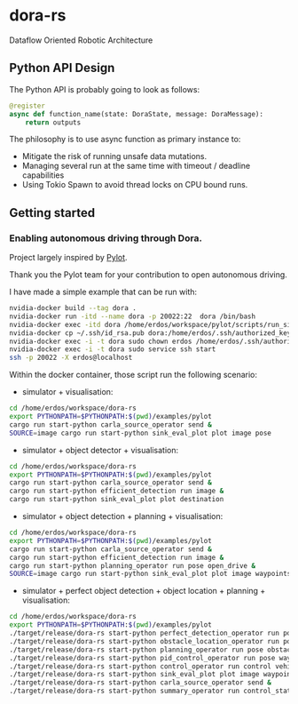 # dora-rs
Dataflow Oriented Robotic Architecture

## Python API Design

The Python API is probably going to look as follows:
```python
@register
async def function_name(state: DoraState, message: DoraMessage):
    return outputs
``` 

The philosophy is to use async function as primary instance to:
- Mitigate the risk of running unsafe data mutations.
- Managing several run at the same time with timeout / deadline capabilities
- Using Tokio Spawn to avoid thread locks on CPU bound runs.

## Getting started
### Enabling autonomous driving through Dora.

Project largely inspired by [Pylot](https://github.com/erdos-project/pylot).

Thank you the Pylot team for your contribution to open autonomous driving.


I have made a simple example that can be run with:
```bash
nvidia-docker build --tag dora .
nvidia-docker run -itd --name dora -p 20022:22  dora /bin/bash
nvidia-docker exec -itd dora /home/erdos/workspace/pylot/scripts/run_simulator.sh
nvidia-docker cp ~/.ssh/id_rsa.pub dora:/home/erdos/.ssh/authorized_keys
nvidia-docker exec -i -t dora sudo chown erdos /home/erdos/.ssh/authorized_keys
nvidia-docker exec -i -t dora sudo service ssh start
ssh -p 20022 -X erdos@localhost
```

Within the docker container, those script run the following scenario:

- simulator + visualisation:

```bash
cd /home/erdos/workspace/dora-rs
export PYTHONPATH=$PYTHONPATH:$(pwd)/examples/pylot
cargo run start-python carla_source_operator send &
SOURCE=image cargo run start-python sink_eval_plot plot image pose
```


- simulator + object detector + visualisation:
```bash
cd /home/erdos/workspace/dora-rs
export PYTHONPATH=$PYTHONPATH:$(pwd)/examples/pylot
cargo run start-python carla_source_operator send &
cargo run start-python efficient_detection run image &
cargo run start-python sink_eval_plot plot destination
```


- simulator + object detection + planning + visualisation:
```bash
cd /home/erdos/workspace/dora-rs
export PYTHONPATH=$PYTHONPATH:$(pwd)/examples/pylot
cargo run start-python carla_source_operator send &
cargo run start-python efficient_detection run image &
cargo run start-python planning_operator run pose open_drive &
SOURCE=image cargo run start-python sink_eval_plot plot image waypoints obstacles pose
```

- simulator + perfect object detection + object location + planning + visualisation:
```bash
cd /home/erdos/workspace/dora-rs
export PYTHONPATH=$PYTHONPATH:$(pwd)/examples/pylot
./target/release/dora-rs start-python perfect_detection_operator run pose depth_frame segmented_frame &
./target/release/dora-rs start-python obstacle_location_operator run pose depth_frame obstacles_without_location &
./target/release/dora-rs start-python planning_operator run pose obstacles &
./target/release/dora-rs start-python pid_control_operator run pose waypoints &
./target/release/dora-rs start-python control_operator run control vehicle_id &
./target/release/dora-rs start-python sink_eval_plot plot image waypoints obstacles pose &
./target/release/dora-rs start-python carla_source_operator send &
./target/release/dora-rs start-python summary_operator run control_status &
```
